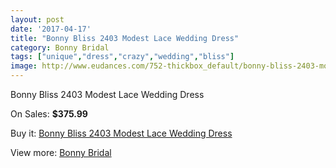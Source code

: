 ```yaml
---
layout: post
date: '2017-04-17'
title: "Bonny Bliss 2403 Modest Lace Wedding Dress"
category: Bonny Bridal
tags: ["unique","dress","crazy","wedding","bliss"]
image: http://www.eudances.com/752-thickbox_default/bonny-bliss-2403-modest-lace-wedding-dress.jpg
---
```

Bonny Bliss 2403 Modest Lace Wedding Dress

On Sales: **$375.99**
<a href="https://www.eudances.com/en/bonny-bridal/246-bonny-bliss-2403-modest-lace-wedding-dress.html"><amp-img layout="responsive" width="600" height="600" src="//www.eudances.com/752-thickbox_default/bonny-bliss-2403-modest-lace-wedding-dress.jpg" alt="Bonny Bliss 2403 Modest Lace Wedding Dress 0" /></a>
<a href="https://www.eudances.com/en/bonny-bridal/246-bonny-bliss-2403-modest-lace-wedding-dress.html"><amp-img layout="responsive" width="600" height="600" src="//www.eudances.com/753-thickbox_default/bonny-bliss-2403-modest-lace-wedding-dress.jpg" alt="Bonny Bliss 2403 Modest Lace Wedding Dress 1" /></a>

Buy it: [Bonny Bliss 2403 Modest Lace Wedding Dress](https://www.eudances.com/en/bonny-bridal/246-bonny-bliss-2403-modest-lace-wedding-dress.html "Bonny Bliss 2403 Modest Lace Wedding Dress")

View more: [Bonny Bridal](https://www.eudances.com/en/3-bonny-bridal "Bonny Bridal")